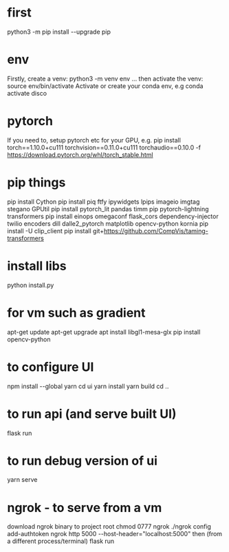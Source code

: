 
# first
python3 -m pip install --upgrade pip

# env
Firstly, create a venv: python3 -m venv env ... then activate the venv: source env/bin/activate
Activate or create your conda env, e.g conda activate disco

# pytorch
If you need to, setup pytorch etc for your GPU, e.g.
pip install torch==1.10.0+cu111 torchvision==0.11.0+cu111 torchaudio==0.10.0 -f https://download.pytorch.org/whl/torch_stable.html

# pip things
pip install Cython
pip install piq ftfy ipywidgets lpips imageio imgtag stegano GPUtil
pip install pytorch_lit pandas timm pip pytorch-lightning transformers
pip install einops omegaconf flask_cors dependency-injector twilio encoders dill dalle2_pytorch matplotlib opencv-python kornia
pip install -U clip_client
pip install git+https://github.com/CompVis/taming-transformers

# install libs
python install.py

# for vm such as gradient
apt-get update
apt-get upgrade
apt install libgl1-mesa-glx
pip install opencv-python

# to configure UI
npm install --global yarn
cd ui
yarn install
yarn build
cd ..

# to run api (and serve built UI)
flask run

# to run debug version of ui
yarn serve

# ngrok - to serve from a vm
download ngrok binary to project root
chmod 0777 ngrok
./ngrok config add-authtoken <get new auth token from ngrok site>
ngrok http 5000 --host-header="localhost:5000"
then (from a different process/terminal) flask run
